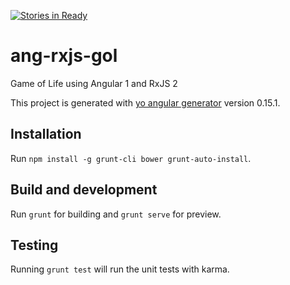 [![Stories in Ready](https://badge.waffle.io/Evildethow/ang-rxjs-gol.png?label=ready&title=Ready)](https://waffle.io/Evildethow/ang-rxjs-gol)
# ang-rxjs-gol

Game of Life using Angular 1 and RxJS 2

This project is generated with [yo angular generator](https://github.com/yeoman/generator-angular)
version 0.15.1.

## Installation

Run `npm install -g grunt-cli bower grunt-auto-install`.

## Build and development

Run `grunt` for building and `grunt serve` for preview.

## Testing

Running `grunt test` will run the unit tests with karma.
